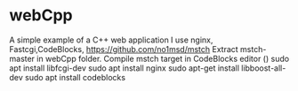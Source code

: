 # webCpp
A simple example of a C++ web application
I use nginx, Fastcgi,CodeBlocks, https://github.com/no1msd/mstch
Extract mstch-master in webCpp folder.
Compile mstch target in CodeBlocks editor ()
sudo apt install libfcgi-dev
sudo apt install nginx
sudo apt-get install libboost-all-dev
sudo apt install codeblocks

